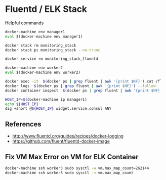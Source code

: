 # Fluentd / ELK Stack

Helpful commands

```bash
docker-machine env manager1
eval $(docker-machine env manager1)

docker stack rm monitoring_stack
docker stack ps monitoring_stack --no-trunc

docker service rm monitoring_stack_fluentd

docker-machine env worker2
eval $(docker-machine env worker2)

docker exec -it  $(docker ps | grep fluent | awk '{print $NF}') cat /fluentd/log/docker.log && date -u
docker logs  $(docker ps | grep fluent | awk '{print $NF}') --follow
docker container inspect  $(docker ps | grep fluent | awk '{print $NF}')

HOST_IP=$(docker-machine ip manager1)
echo ${HOST_IP}
dig +short @${HOST_IP} widget.service.consul ANY

```

## References

- <http://www.fluentd.org/guides/recipes/docker-logging>
- <https://github.com/fluent/fluentd-docker-image>

## Fix VM Max Error on VM for ELK Container

```bash
docker-machine ssh worker3 sudo sysctl -w vm.max_map_count=262144
docker-machine ssh worker3 sudo sysctl -n vm.max_map_count
```
